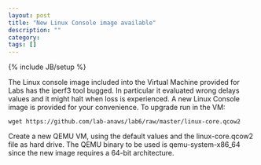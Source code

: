```yaml
---
layout: post
title: "New Linux Console image available"
description: ""
category: 
tags: []
---
```

{% include JB/setup %}

The Linux console image included into the Virtual Machine provided for Labs has the iperf3 tool bugged. 
In particular it evaluated wrong delays values and it might halt when loss is experienced. 
A new Linux Console image is provided for your convenience.
To upgrade run in the VM:

```
wget https://github.com/lab-anaws/lab6/raw/master/linux-core.qcow2
```

Create a new QEMU VM, using the default values and the linux-core.qcow2 file as hard drive. 
The QEMU binary to be used is qemu-system-x86_64 since the new image requires a 64-bit architecture.
